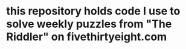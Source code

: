 # this repository holds code I use to solve weekly puzzles from "The Riddler" on fivethirtyeight.com
